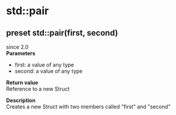 # std::pair

## preset std::pair(first, second)
since 2.0  
**Parameters**  
* first: a value of any type
* second: a value of any type

**Return value**  
Reference to a new Struct  

**Description**  
Creates a new Struct with two members called "first" and "second" 